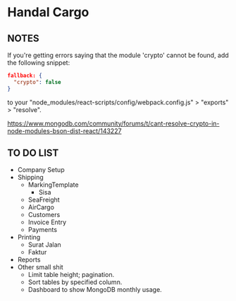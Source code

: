 # Handal Cargo

## NOTES

If you're getting errors saying that the module 'crypto' cannot be found, add the following snippet:

```json
fallback: {
  "crypto": false
}
```

to your "node_modules/react-scripts/config/webpack.config.js" > "exports" > "resolve".

<https://www.mongodb.com/community/forums/t/cant-resolve-crypto-in-node-modules-bson-dist-react/143227>

## TO DO LIST

- Company Setup
- Shipping
  - MarkingTemplate
    - Sisa
  - SeaFreight
  - AirCargo
  - Customers
  - Invoice Entry
  - Payments
- Printing
  - Surat Jalan
  - Faktur
- Reports
- Other small shit
  - Limit table height; pagination.
  - Sort tables by specified column.
  - Dashboard to show MongoDB monthly usage.
